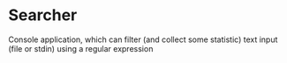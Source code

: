 # Searcher
Console application, which can filter (and collect some statistic) text input (file or stdin) using a regular expression
